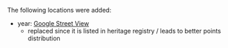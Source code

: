 The following locations were added:

* year: [Google Street View](link)
  * replaced since it is listed in heritage registry / leads to better points distribution